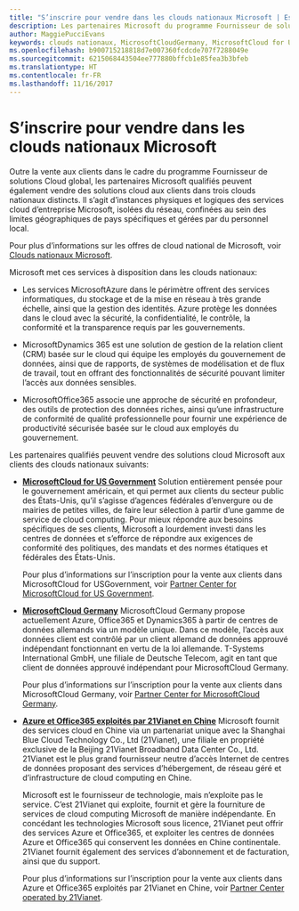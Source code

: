 ```yaml
---
title: "S’inscrire pour vendre dans les clouds nationaux Microsoft | Espace partenaires"
description: Les partenaires Microsoft du programme Fournisseur de solutions Cloud peuvent vendre des produits aux clients inscrits sur les clouds nationaux pris en charge.
author: MaggiePucciEvans
keywords: clouds nationaux, MicrosoftCloudGermany, MicrosoftCloud for USGovernment, 21Vianet, MicrosoftCloud Chine
ms.openlocfilehash: b900715218818d7e007360fcdcde707f7288049e
ms.sourcegitcommit: 6215068443504ee777880bffcb1e85fea3b3bfeb
ms.translationtype: HT
ms.contentlocale: fr-FR
ms.lasthandoff: 11/16/2017
---
```

# <a name="apply-to-sell-in-microsoft-national-clouds"></a>S’inscrire pour vendre dans les clouds nationaux Microsoft

Outre la vente aux clients dans le cadre du programme Fournisseur de solutions Cloud global, les partenaires Microsoft qualifiés peuvent également vendre des solutions cloud aux clients dans trois clouds nationaux distincts. Il s’agit d’instances physiques et logiques des services cloud d’entreprise Microsoft, isolées du réseau, confinées au sein des limites géographiques de pays spécifiques et gérées par du personnel local. 

Pour plus d’informations sur les offres de cloud national de Microsoft, voir [Clouds nationaux Microsoft](https://www.microsoft.com/trustcenter/cloudservices/nationalcloud).

Microsoft met ces services à disposition dans les clouds nationaux:

-   Les services MicrosoftAzure dans le périmètre offrent des services informatiques, du stockage et de la mise en réseau à très grande échelle, ainsi que la gestion des identités. Azure protège les données dans le cloud avec la sécurité, la confidentialité, le contrôle, la conformité et la transparence requis par les gouvernements.

-   MicrosoftDynamics 365 est une solution de gestion de la relation client (CRM) basée sur le cloud qui équipe les employés du gouvernement de données, ainsi que de rapports, de systèmes de modélisation et de flux de travail, tout en offrant des fonctionnalités de sécurité pouvant limiter l’accès aux données sensibles.

-   MicrosoftOffice365 associe une approche de sécurité en profondeur, des outils de protection des données riches, ainsi qu’une infrastructure de conformité de qualité professionnelle pour fournir une expérience de productivité sécurisée basée sur le cloud aux employés du gouvernement.

Les partenaires qualifiés peuvent vendre des solutions cloud Microsoft aux clients des clouds nationaux suivants:

-   [**MicrosoftCloud for US Government**](https://www.microsoft.com/trustcenter/cloudservices/nationalcloud#Microsoft_Cloud_for_US) Solution entièrement pensée pour le gouvernement américain, et qui permet aux clients du secteur public des États-Unis, qu’il s’agisse d’agences fédérales d’envergure ou de mairies de petites villes, de faire leur sélection à partir d’une gamme de service de cloud computing. Pour mieux répondre aux besoins spécifiques de ses clients, Microsoft a lourdement investi dans les centres de données et s’efforce de répondre aux exigences de conformité des politiques, des mandats et des normes étatiques et fédérales des États-Unis. 

    Pour plus d’informations sur l’inscription pour la vente aux clients dans MicrosoftCloud for USGovernment, voir [Partner Center for MicrosoftCloud for US Government](partner-center-for-microsoft-us-govt-cloud.md).

-   [**MicrosoftCloud Germany**](https://www.microsoft.com/trustcenter/cloudservices/nationalcloud#Microsoft_Cloud_Germany) MicrosoftCloud Germany propose actuellement Azure, Office365 et Dynamics365 à partir de centres de données allemands via un modèle unique. Dans ce modèle, l’accès aux données client est contrôlé par un client allemand de données approuvé indépendant fonctionnant en vertu de la loi allemande. T-Systems International GmbH, une filiale de Deutsche Telecom, agit en tant que client de données approuvé indépendant pour MicrosoftCloud Germany. 

    Pour plus d’informations sur l’inscription pour la vente aux clients dans MicrosoftCloud Germany, voir [Partner Center for MicrosoftCloud Germany](partner-center-for-microsoft-cloud-germany.md). 
    
-   [**Azure et Office365 exploités par 21Vianet en Chine**](https://www.microsoft.com/trustcenter/cloudservices/nationalcloud#Microsoft_Cloud_for_China) Microsoft fournit des services cloud en Chine via un partenariat unique avec la Shanghai Blue Cloud Technology Co., Ltd (21Vianet), une filiale en propriété exclusive de la Beijing 21Vianet Broadband Data Center Co., Ltd. 21Vianet est le plus grand fournisseur neutre d’accès Internet de centres de données proposant des services d’hébergement, de réseau géré et d’infrastructure de cloud computing en Chine. 

    Microsoft est le fournisseur de technologie, mais n’exploite pas le service. C’est 21Vianet qui exploite, fournit et gère la fourniture de services de cloud computing Microsoft de manière indépendante. En concédant les technologies Microsoft sous licence, 21Vianet peut offrir des services Azure et Office365, et exploiter les centres de données Azure et Office365 qui conservent les données en Chine continentale. 21Vianet fournit également des services d’abonnement et de facturation, ainsi que du support.

    Pour plus d’informations sur l’inscription pour la vente aux clients dans Azure et Office365 exploités par 21Vianet en Chine, voir [Partner Center operated by 21Vianet](https://msdn.microsoft.com/partner-china/index). 
